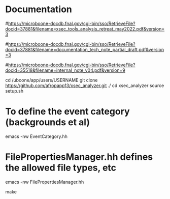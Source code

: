 # Documentation

#https://microboone-docdb.fnal.gov/cgi-bin/sso/RetrieveFile?docid=37881&filename=xsec_tools_analysis_retreat_may2022.pdf&version=3

#https://microboone-docdb.fnal.gov/cgi-bin/sso/RetrieveFile?docid=37881&filename=documentation_tech_note_partial_draft.pdf&version=3

#https://microboone-docdb.fnal.gov/cgi-bin/sso/RetrieveFile?docid=35518&filename=internal_note_v04.pdf&version=9 


cd /uboone/app/users/USERNAME
git clone https://github.com/afropapp13/xsec_analyzer.git ./
cd xsec_analyzer
source setup.sh

# To define the event category (backgrounds et al)
emacs -nw EventCategory.hh

# FilePropertiesManager.hh defines the allowed file types, etc
emacs -nw FilePropertiesManager.hh

make
